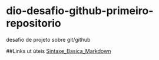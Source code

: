 # dio-desafio-github-primeiro-repositorio
desafio de projeto sobre git/github

##Links ut úteis
[Sintaxe_Basica_Markdown](https://www.markdownguide.org/)
